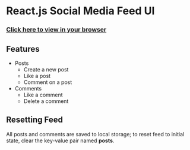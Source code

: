 # React.js Social Media Feed UI
### [Click here to view in your browser](https://warpaltarpers.github.io/social-media-feed-ui/)

## Features
- Posts
  - Create a new post
  - Like a post
  - Comment on a post
- Comments
  - Like a comment
  - Delete a comment

## Resetting Feed

All posts and comments are saved to local storage; to reset feed to initial state, clear the key-value pair named **posts**.
